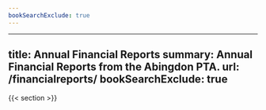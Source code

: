 ```yaml
---
bookSearchExclude: true
---
```


---
title: Annual Financial Reports
summary: Annual Financial Reports from the Abingdon PTA.
url: /financialreports/
bookSearchExclude: true
---

{{< section >}}